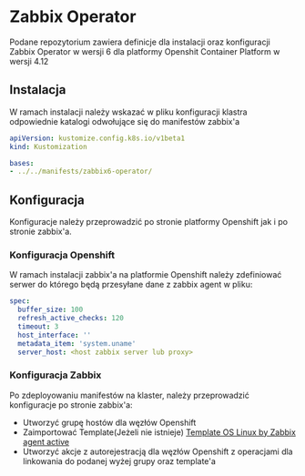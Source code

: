 # Zabbix Operator
Podane repozytorium zawiera definicje dla instalacji oraz konfiguracji Zabbix Operator w wersji 6 dla platformy Openshit Container Platform w wersji 4.12

## Instalacja
W ramach instalacji należy wskazać w pliku konfiguracji klastra odpowiednie katalogi odwołujące się do manifestów zabbix'a

```yaml
apiVersion: kustomize.config.k8s.io/v1beta1
kind: Kustomization

bases:
- ../../manifests/zabbix6-operator/
```

## Konfiguracja
Konfiguracje należy przeprowadzić po stronie platformy Openshift jak i po stronie zabbix'a. 

### Konfiguracja Openshift
W ramach instalacji zabbix'a na platformie Openshift należy zdefiniować serwer do którego będą przesyłane dane z zabbix agent w pliku:

```yaml
spec:
  buffer_size: 100
  refresh_active_checks: 120
  timeout: 3
  host_interface: ''
  metadata_item: 'system.uname'
  server_host: <host zabbix server lub proxy>
```

### Konfiguracja Zabbix
Po zdeployowaniu manifestów na klaster, należy przeprowadzić konfiguracje po stronie zabbix'a:

* Utworzyć grupę hostów dla węzłów Openshift
* Zaimportować Template(Jeżeli nie istnieje) [Template OS Linux by Zabbix agent active](https://git.zabbix.com/projects/ZBX/repos/zabbix/browse/templates/os/linux_active?at=refs%2Fheads%2Frelease%2F5.0)
* Utworzyć akcje z autorejestracją dla węzłów Openshift z operacjami dla linkowania do podanej wyżej grupy oraz template'a
